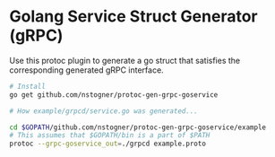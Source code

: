 # Golang Service Struct Generator (gRPC)

Use this protoc plugin to generate a go struct that satisfies the corresponding generated gRPC interface.

```sh
# Install
go get github.com/nstogner/protoc-gen-grpc-goservice

# How example/grpcd/service.go was generated...

cd $GOPATH/github.com/nstogner/protoc-gen-grpc-goservice/example
# This assumes that $GOPATH/bin is a part of $PATH
protoc --grpc-goservice_out=./grpcd example.proto
```
